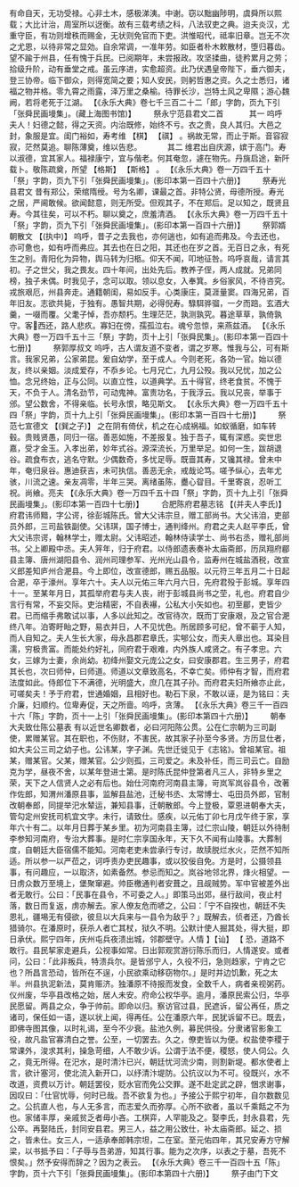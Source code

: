 <!-- { "loadSidebar": true } -->
有命自天，无功受禄。心非土木，感极涕洟。中谢。窃以黜幽陟明，虞舜所以熙载；大比计治，周室所以迓衡。故有三载考绩之科，八法驭吏之典。迨夫炎汉，尤重守臣，有功则增秩而赐金，无状则免官而下吏。洪惟昭代，祗率旧章。岂无不次之尤恩，以待非常之显効。自余常调，一准年劳。如臣者朴木敕散材，堕归暮齿。望不踰于州县，任有愧于兵民。已阅期年，未尝报政。攻坚揉曲，徒矜累月之劳；拾级升阶，动有垂堂之戒。虽云序进，实愈超资。此乃伏遇皇帝陛下，垂六御夫，登三协帝。临下御众，则得宽简之要；知人安民，则躬哲惠之资。久之士悉归，诸福之物并格。零九霄之雨露，泽万里之桑榆。待罪长沙，岂特土风之卑隰；游心魏阙，若将老死于江湖。
 【《永乐大典》卷七千三百二十二「郎」字韵，页九下引「张舜民画墁集」。(藏上海图书馆)】 
　　祭永宁范县君文二首
　　　其一
呜呼夫人！妇德之懿，得之天资。内治既修，始终不亏。衣之贵，良人其归。大邑之封，象服是宜。闺门裕如，寿考维 【棋】  【祺】 。祸故无常，而止于斯。音容寂寂，茫然莫追。聊陈薄奠，维以告悲。
　　　其二
维君出自庆源，嫔于高门。寿以淑德，宜其家人。福禄康宁，宜与偕老。何其奄忽，遽在物先。丹旐启途，新阡载卜。敬陈疏奠，所望 【格斯】  【斯格】 。
 【《永乐大典》卷一万四千五十「祭」字韵，页九下引「张舜民画墁集」。(影印本第一百四十六册)】 
　　祭寿光县君文
昔有郑公，荣绾隋绶。号为名卿，课最之首。非特公贤，母德所授。寿光之居，严阃敢候。欲闻懿意，则无所受。但观其子，不在郑后。足以知之，既贤且寿。今其往矣，可以不朽。聊以奠之，庶羞清酒。
 【《永乐大典》卷一万四千五十「祭」字韵，页九下引「张舜民画墁集」。(影印本第一百四十六册)】 
　　祭郭婿朝散文 【(执中)】 
呜呼，昔子之去我也，亦何遄也，如有追而弗及。今去还也，亦可惫也，如有呼而弗应。其去也在日之阳，其还也在岁之首。无百日之永，有死生之别。青阳化为异物，舆马转为归柩。仰天不闻，叩地征咎。呜呼哀哉，请言其初。子之世父，我之畏友。四十年间，出处先后。教养子侄，两人成就。兄弟同榜，独子未偶。时我见子，念可以取。领以息女，入奉箕。乡俗家风，不待咨究。戎旅艰厄，州县奔走。通籍朝闺，易如反手。心类康庄，莫涯量窦。四海兄弟，百年旧友。志欲共毙，于独有。愚智共期，必得倪寿。騄駬骅骝，一夕而踣。玄酒大羹，一啜而覆。父耄子悼，吾亦颓朽。生理茫茫，孰测孰究。暮途草草，孰倚孰守。客西还，路人悲疚。寡妇在傍，孺孤泣右。魂兮忽惊，来燕兹酒。
 【《永乐大典》卷一万四千五十三「祭」字韵，页十上引「张舜民集」。(影印本第一百四十七册)】 
　　祭郭厚叔文
呜呼，古人谓友道不变者，谓之岁寒。惟我与公，可有斯言。我家兄弟，公家弟昆。爰自幼学，至于成人。今则老死，各効一官。始以德友，终以亲姻。淡成爱存，不忝乡论。七月兄亡，九月公殁。我以兄忧，加之公恤。念兄终始，正与公同。以直立性，以道典学。五十得官，终老食贫。不愧于天，不负于人。清名劲节，可动鬼神。富贵功名，于我浮云。我以兄丧，举事于邠。望公数舍，不得亲临。长号永恨，略见斯文。
 【《永乐大典》卷一万四千五十四「祭」字韵，页十九上引「张舜民画墁集」。(影印本第一百四十七册)】 
　　祭范七宣德文 【(巽之子)】 
之在阴有倚伏，机之在心成祸福。如蚁循磨，如车转毂。贵贱贤愚，同归一宿。善恶如施，不差报复。独于吾子，辄有深惑。奕世忠嘉，受才金玉。入孝出弟，妙年式谷。源深流长，万里举足。如何一生，跋胡退谷。疏食布衣，逃名守默。少偶数奇，多忧足辱。既啬其寿，又镵其禄。曾未中年，奄归泉谷。惠迪获吉，未可执信。善恶无余，戒哉论笃。嗟予纵心，去年尤骇，川流之速。亲友凋零，半年三哭。离绪虽陈，衋心眢目。千里寄哀，忍听工祝。尚飨。亮夫
 【《永乐大典》卷一万四千五十四「祭」字韵，页十九上引「张舜民画墁集」。(影印本第一百四十七册)】 
　　合肥陈府君墓志铭 【(并夫人李氏)】 
府君讳师黯，字公谔，徐彭城陈氏。曾大父讳宗旦，赠工部尚书。大父讳洎，吏部员外郎，三司盐铁副使。父讳琪，国子博士，通判绛州。府君之夫人赵平李氏，曾大父讳宗谔，翰林学士，赠太尉。父讳昭述，翰林侍读学士、尚书右丞，赠礼部尚书。父上卿殿中丞。夫人笄年，归于府君。以侍郎遗表奏补太庙斋郎，历凤翔府郿县主簿、唐州湖阳县令、润州司理参军、光州光山县令，监寿州在城盐酒税，改宣义郎差知庐州合淝县。今上即位，改宣德郎，赐五品服。以元符三年五月二十日起合淝，卒于濠州。享年六十。夫人以元佑三年六月六日，先府君殁于彭城。享年四十一。至某年月日，其孤举府君与夫人丧，祔于彭城县尚书之茔，礼也。府君自少言行有常，不妄交际。吏治精密，不自表襮，公私大小矢如也。初至郿，吏皆少君。已而缩手弗敢试以事，人多以此知之。改官待次，既而丁安康艰，及之官合淝终八年。泊寄盱眙之野，易衣并日，人不见忧色。所居顾多可纪，曾不蕲于人知，而人自知之。夫人生长大家，母永昌郡君章氏，实郇公女，而夫人章出也。耳染目濡，穷极贵富。而能处约好礼，同府君于艰难，内外族人咸贤之。有子孝忠。六女，三嫁为士妻，余尚幼。初绛州娶文元庞公之女，曰安康郡君。生三男子，府君其长也，次曰师仲，曰师道。师道以文章致高名，不幸亡矣。师仲有才智，而府君法度如此。侍郎位下不满德，光明盛大，庶几在其子孙。而府君夫妇所飨亦止此，可嗟矣夫！予于府君，世通婚姻，且相好也。勒石下泉，不敢以诬，是为铭曰：夫介廉，妇顺约。位卑寿促，天之所啬。呜呼，贪薄。
 【《永乐大典》卷三千一百四十六「陈」字韵，页十一上引「张舜民画墁集」。(影印本第四十六册)】 
　　朝奉大夫致仕陈公墓表
有以近世名卿数者，必曰河阳陈公贯。公在仁宗朝为三司副使，累赠某官。其在职也，不伤财，不害民，故其家子孙至今多贤。方历显仕者，如大夫公三司之幼子也。公讳某，字子渊。先世迁徙见于《志铭》。曾祖某官。祖某，赠某官。父某，赠某官。公少则孤，三司爱之。未及补任，而三司云亡。自励克为学，昼夜不舍，以某年登进士第。是时陈氏昆仲登第者凡三人，非特乡里之荣，天下之人信贤人之必有后也。始仕河南府河南县主簿，岢岚军岚谷县令，改著作佐郎，知渭州潘原县事，监解县盐池，迁秘书丞、太常博士、屯田员外郎，官制改朝奉郎，同提举汜水辇运，兼知县事，迁朝散郎。今上登极，覃恩进朝奉大夫，管勾定州安抚司机宜文字。未行，请致仕。感疾，以元佑丁卯七月戊午终于家，享年六十有二。以年月日葬于某乡里。初为河南县主簿，过仁宗山陵，朝廷以外待制李参知河南府，专治大葬事。是时仁宗享国永年，天下久不闻有山陵事。大葬制度，自朝廷大臣宿儒不能知。河南老吏未尝承行专讨，故牍脱烂水火，茫然不知所适。所以参一以严莅之，诃呼责办吏民趣事，或以狡佞自免。方是时，公摄领县事，有问趣应，一以取济，如素备然。参忌而知之。岚谷地邻北界，烽火相望。一日虏众数万至境上，堡聚窜避。帅臣檄通判者安葺之，且觇贼势。军中官被差外出者无敢行。公曰：「民事在县令，不可委之人。」即策马出郊，昼行敌间，夜止村落，数日而复返，虏亦解去。家人僚友危而喭之，公曰：「宁不自揆也，朝廷不失恩礼，疆埸无有侵欲，彼旦以大兵来与一县令为敌乎？」既解去，侦者还，乃酋长猎骑尔。在潘原时，获杀人者亡其杖，狱久不明。公默计使人掘其处，得大挺，即日承伏。熙宁四年，庆州屯兵夜溃出城，邻郡壁守。人情 】【讪】  【 恐，道路不敢行。县民挈家走避兵，公视事如常。日出郭观赏游衍陈乐而归，人情遂安。或者问，公曰：「此非叛兵，特溃兵尔。是皆邠宁人，久役不归，急则趋家，宁肯之它也？所昌言恐动，皆所在不逞，小民欲乘动移窃物尔。」是时并边饥歉，死之太半。州县执泥新法，莫肯赈济。独潘原不待报而发食，全数千人，病者亲视粥药。仪州废，华亭县改格之始，居人未安。府命公权华亭。逾月，潘原民索公归，华亭民愿留。两县之众，争于帅前。即命以归。察访官过县，民遮诉，留公再任，质之诸司，保任如一语，遂以状上闻，得再任。公在潘原六年，民犹诉留不已。既去，即佛寺图其像，以时礼谒，至今不少衰。盐池久例，募民供役。分隶诸官影象工役，故凡盐官寡清白之誉。公至，一切罢去。久之，僚吏皆以为便。权盐使李稷于常课外，浚求其利，操急苛细，人不敢少诉。公谓于法不便，稷怒，使人伺公。久之，竟无所得。在汜水，是时清汴已兴，朝廷忧河流少南，则割新堤。都水使者上言，欲计塞河，使北流入新开口，以纾清汴堤防。公抗议以为不可。役既兴，水不改道，资费以万计。朝廷罢役，贬水官而免公交罪。遂不赴定武之辟，悃求谢事，因叹曰：「仕官忧辱，何时已哉。吾不欲复为也。」予接公于熙宁初年，自尔数数见之。公抗直人也，与人无多言，而志爱久而弥厚。心所不欲者，虽以千乘餂之不为也。家储丰厚，亲戚贫乏者毋小吝。工棋弈，人罕能及之。娶李氏，封永县君，先公卒。再娶陆氏，封同安县君。男三人，益之用公致仕，补太庙斋郎。延之、损之，皆未仕。女三人，一适承奉郎韩宗坦，二在室。至元佑四年，其兄安寿方守解梁，以书抵予曰：「子辱与吾弟游，知其行事。能为之次序，以表之于墓，吾死不恨矣。」然予安得而辞之？因为之表云。
 【《永乐大典》卷三千一百四十五「陈」字韵，页十六下引「张舜民画墁集」。(影印本第四十六册)】 
　　祭子由门下文
